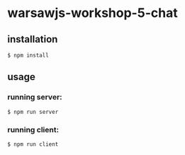 # warsawjs-workshop-5-chat

## installation

```
$ npm install
```

## usage

### running server:

```
$ npm run server
```

### running client:

```
$ npm run client
```
